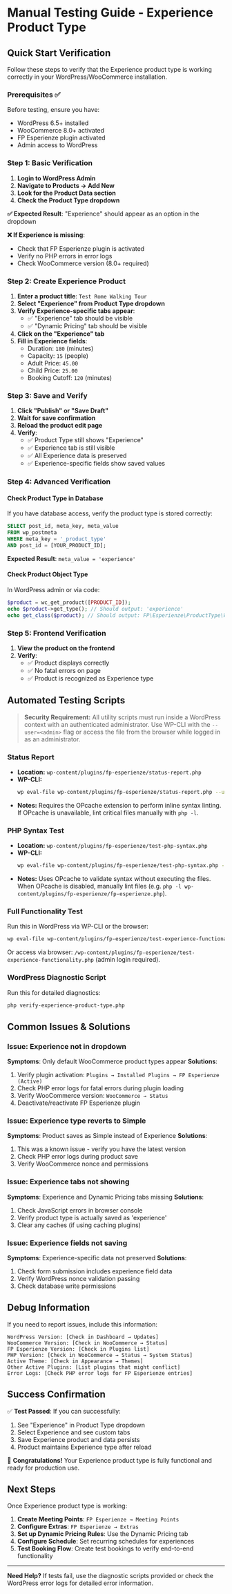 # Manual Testing Guide - Experience Product Type

## Quick Start Verification

Follow these steps to verify that the Experience product type is working correctly in your WordPress/WooCommerce installation.

### Prerequisites ✅

Before testing, ensure you have:
- WordPress 6.5+ installed
- WooCommerce 8.0+ activated  
- FP Esperienze plugin activated
- Admin access to WordPress

### Step 1: Basic Verification

1. **Login to WordPress Admin**
2. **Navigate to Products → Add New**
3. **Look for the Product Data section**
4. **Check the Product Type dropdown**

**✅ Expected Result**: "Experience" should appear as an option in the dropdown

**❌ If Experience is missing**: 
- Check that FP Esperienze plugin is activated
- Verify no PHP errors in error logs
- Check WooCommerce version (8.0+ required)

### Step 2: Create Experience Product

1. **Enter a product title**: `Test Rome Walking Tour`
2. **Select "Experience" from Product Type dropdown**
3. **Verify Experience-specific tabs appear**:
   - ✅ "Experience" tab should be visible
   - ✅ "Dynamic Pricing" tab should be visible
4. **Click on the "Experience" tab**
5. **Fill in Experience fields**:
   - Duration: `180` (minutes)
   - Capacity: `15` (people)
   - Adult Price: `45.00`
   - Child Price: `25.00`
   - Booking Cutoff: `120` (minutes)

### Step 3: Save and Verify

1. **Click "Publish" or "Save Draft"**
2. **Wait for save confirmation**
3. **Reload the product edit page**
4. **Verify**:
   - ✅ Product Type still shows "Experience"
   - ✅ Experience tab is still visible
   - ✅ All Experience data is preserved
   - ✅ Experience-specific fields show saved values

### Step 4: Advanced Verification

#### Check Product Type in Database
If you have database access, verify the product type is stored correctly:

```sql
SELECT post_id, meta_key, meta_value 
FROM wp_postmeta 
WHERE meta_key = '_product_type' 
AND post_id = [YOUR_PRODUCT_ID];
```

**Expected Result**: `meta_value = 'experience'`

#### Check Product Object Type
In WordPress admin or via code:

```php
$product = wc_get_product([PRODUCT_ID]);
echo $product->get_type(); // Should output: 'experience'
echo get_class($product); // Should output: FP\Esperienze\ProductType\WC_Product_Experience
```

### Step 5: Frontend Verification

1. **View the product on the frontend**
2. **Verify**:
   - ✅ Product displays correctly
   - ✅ No fatal errors on page
   - ✅ Product is recognized as Experience type

## Automated Testing Scripts

> **Security Requirement:** All utility scripts must run inside a WordPress context with an authenticated administrator. Use WP-CLI with the `--user=<admin>` flag or access the file from the browser while logged in as an administrator.

### Status Report
- **Location:** `wp-content/plugins/fp-esperienze/status-report.php`
- **WP-CLI:**
  ```bash
  wp eval-file wp-content/plugins/fp-esperienze/status-report.php --user=<admin>
  ```
- **Notes:** Requires the OPcache extension to perform inline syntax linting. If OPcache is unavailable, lint critical files manually with `php -l`.

### PHP Syntax Test
- **Location:** `wp-content/plugins/fp-esperienze/test-php-syntax.php`
- **WP-CLI:**
  ```bash
  wp eval-file wp-content/plugins/fp-esperienze/test-php-syntax.php --user=<admin>
  ```
- **Notes:** Uses OPcache to validate syntax without executing the files. When OPcache is disabled, manually lint files (e.g. `php -l wp-content/plugins/fp-esperienze/fp-esperienze.php`).

### Full Functionality Test
Run this in WordPress via WP-CLI or the browser:
```bash
wp eval-file wp-content/plugins/fp-esperienze/test-experience-functionality.php --user=<admin>
```

Or access via browser: `/wp-content/plugins/fp-esperienze/test-experience-functionality.php` (admin login required).

### WordPress Diagnostic Script
Run this for detailed diagnostics:
```bash
php verify-experience-product-type.php
```

## Common Issues & Solutions

### Issue: Experience not in dropdown
**Symptoms**: Only default WooCommerce product types appear
**Solutions**:
1. Verify plugin activation: `Plugins → Installed Plugins → FP Esperienze (Active)`
2. Check PHP error logs for fatal errors during plugin loading
3. Verify WooCommerce version: `WooCommerce → Status`
4. Deactivate/reactivate FP Esperienze plugin

### Issue: Experience type reverts to Simple
**Symptoms**: Product saves as Simple instead of Experience
**Solutions**:
1. This was a known issue - verify you have the latest version
2. Check PHP error logs during product save
3. Verify WooCommerce nonce and permissions

### Issue: Experience tabs not showing
**Symptoms**: Experience and Dynamic Pricing tabs missing
**Solutions**:
1. Check JavaScript errors in browser console
2. Verify product type is actually saved as 'experience'
3. Clear any caches (if using caching plugins)

### Issue: Experience fields not saving
**Symptoms**: Experience-specific data not preserved
**Solutions**:
1. Check form submission includes experience field data
2. Verify WordPress nonce validation passing
3. Check database write permissions

## Debug Information

If you need to report issues, include this information:

```
WordPress Version: [Check in Dashboard → Updates]
WooCommerce Version: [Check in WooCommerce → Status]  
FP Esperienze Version: [Check in Plugins list]
PHP Version: [Check in WooCommerce → Status → System Status]
Active Theme: [Check in Appearance → Themes]
Other Active Plugins: [List plugins that might conflict]
Error Logs: [Check PHP error logs for FP Esperienze entries]
```

## Success Confirmation

✅ **Test Passed**: If you can successfully:
1. See "Experience" in Product Type dropdown
2. Select Experience and see custom tabs
3. Save Experience product and data persists
4. Product maintains Experience type after reload

🎉 **Congratulations!** Your Experience product type is fully functional and ready for production use.

## Next Steps

Once Experience product type is working:

1. **Create Meeting Points**: `FP Esperienze → Meeting Points`
2. **Configure Extras**: `FP Esperienze → Extras`  
3. **Set up Dynamic Pricing Rules**: Use the Dynamic Pricing tab
4. **Configure Schedule**: Set recurring schedules for experiences
5. **Test Booking Flow**: Create test bookings to verify end-to-end functionality

---

**Need Help?** If tests fail, use the diagnostic scripts provided or check the WordPress error logs for detailed error information.